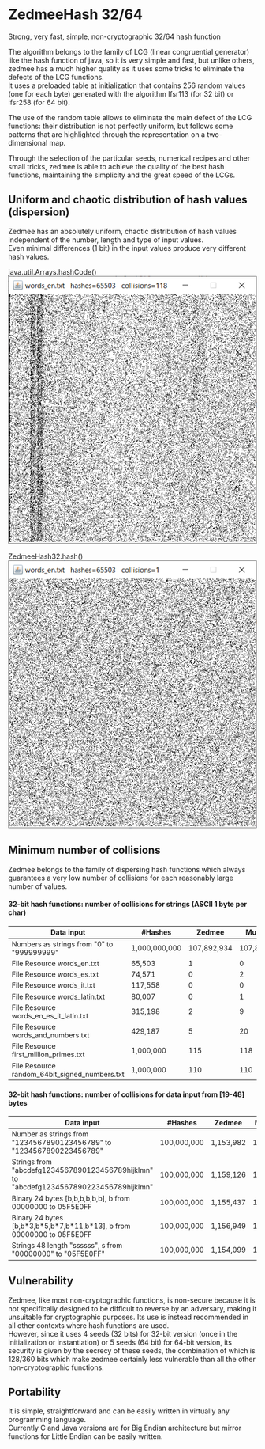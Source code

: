 # ZedmeeHash 32/64
Strong, very fast, simple, non-cryptographic 32/64 hash function  

The algorithm belongs to the family of LCG (linear congruential generator) like the hash function of java, so it is very simple and fast, but unlike others, zedmee has a much higher quality as it uses some tricks to eliminate the defects of the LCG functions.  
It uses a preloaded table at initialization that contains 256 random values (one for each byte) generated with the algorithm lfsr113 (for 32 bit) or lfsr258 (for 64 bit).  

The use of the random table allows to eliminate the main defect of the LCG functions: their distribution is not perfectly uniform, but follows some patterns that are highlighted through the representation on a two-dimensional map.  

Through the selection of the particular seeds, numerical recipes and other small tricks, zedmee is able to achieve the quality of the best hash functions, maintaining the simplicity and the great speed of the LCGs.  

## Uniform and chaotic distribution of hash values (dispersion)
Zedmee has an absolutely uniform, chaotic distribution of hash values independent of the number, length and type of input values.  
Even minimal differences (1 bit) in the input values produce very different hash values.  

java.util.Arrays.hashCode()  
![Alt Text](https://raw.githubusercontent.com/matteo65/ZedmeeHash/main/Resource/java_hash.png)
  
ZedmeeHash32.hash()  
![Alt Text](https://raw.githubusercontent.com/matteo65/ZedmeeHash/main/Resource/zmh_distributions.png)

## Minimum number of collisions
Zedmee belongs to the family of dispersing hash functions which always guarantees a very low number of collisions for each reasonably large number of values.  

#### 32-bit hash functions: number of collisions for strings (ASCII 1 byte per char)

Data input                                                  |#Hashes   | Zedmee   | Murmur3 |    XX   |  Rabin
------------------------------------------------------------|----------|----------|---------|---------|---------
Numbers as strings from "0" to "999999999"                  |1,000,000,000| 107,892,934|107,822,463|110,287,893|365,950,432
File Resource words_en.txt                                  | 65,503    |         1|        0|        0|       14
File Resource words_es.txt                                  | 74,571    |         0|        2|        0|       38
File Resource words_it.txt                                  |117,558    |         0|        0|        2|       28
File Resource words_latin.txt                               | 80,007    |         0|        1|        1|       34
File Resource words_en_es_it_latin.txt                      |315,198    |         2|        9|        9|      271
File Resource words_and_numbers.txt                         |429,187    |         5|       20|       19|      251
File Resource first_million_primes.txt                      |1,000,000  |       115|      118|       85|        0
File Resource random_64bit_signed_numbers.txt               |1,000,000  |       110|      110|      143|      122

#### 32-bit hash functions: number of collisions for data input from [19-48] bytes

Data input                                                                             | #Hashes   |  Zedmee   | Murmur3  |     XX   | Rabin
---------------------------------------------------------------------------------------|-----------|-----------|----------|----------|----------
Number as strings from "1234567890123456789" to "1234567890223456789"                  |100,000,000| 1,153,982 | 1,155,789|   808,693|         0      
Strings from "abcdefg1234567890123456789hijklmn" to "abcdefg1234567890223456789hijklmn"|100,000,000| 1,159,126 | 1,152,600| 1,037,151|         0  
Binary 24 bytes [b,b,b,b,b,b], b from 00000000 to 05F5E0FF                             |100,000,000| 1,155,437 | 1,154,653| 1,411,483|         0
Binary 24 bytes [b,b\*3,b\*5,b\*7,b\*11,b\*13], b from 00000000 to 05F5E0FF            |100,000,000| 1,156,949 | 1,154,542| 1,160,003| 1,150,862
Strings 48 length "ssssss", s from "00000000" to "05F5E0FF"                            |100,000,000| 1,154,099 | 1,156,254| 1,155,854|22,595,936


## Vulnerability
Zedmee, like most non-cryptographic functions, is non-secure because it is not specifically designed to be difficult to reverse by an adversary, making it unsuitable for cryptographic purposes. Its use is instead recommended in all other contexts where hash functions are used.  
However, since it uses 4 seeds (32 bits) for 32-bit version (once in the initialization or instantiation) or 5 seeds (64 bit) for 64-bit version, its security is given by the secrecy of these seeds, the combination of which is 128/360 bits which make zedmee certainly less vulnerable than all the other non-cryptographic functions.   

## Portability
It is simple, straightforward and can be easily written in virtually any programming language.  
Currently C and Java versions are for Big Endian architecture but mirror functions for Little Endian can be easily written.    
